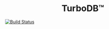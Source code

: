 <h1 align="center">TurboDB™</h1>

[![Build Status](https://travis-ci.org/Phonemetra/TurboDB.svg?branch=master)](https://travis-ci.org/Phonemetra/TurboDB)
